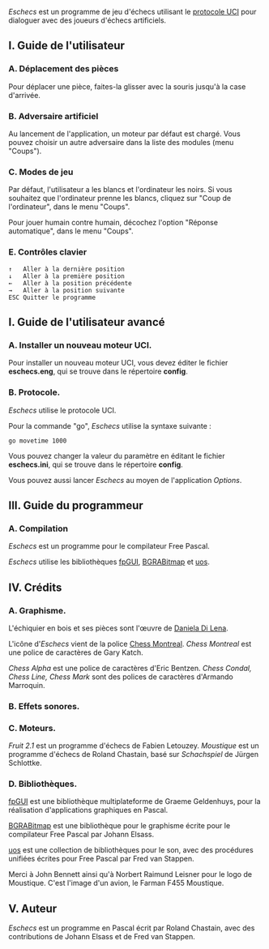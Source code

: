 
*Eschecs* est un programme de jeu d'échecs utilisant le [protocole UCI](http://www.shredderchess.com/chess-info/features/uci-universal-chess-interface.html) pour dialoguer avec des joueurs d'échecs artificiels.

## I. Guide de l'utilisateur

### A. Déplacement des pièces

Pour déplacer une pièce, faites-la glisser avec la souris jusqu'à la case d'arrivée.

### B. Adversaire artificiel

Au lancement de l'application, un moteur par défaut est chargé. Vous pouvez choisir un autre adversaire dans la liste des modules (menu "Coups").

### C. Modes de jeu

Par défaut, l'utilisateur a les blancs et l'ordinateur les noirs. Si vous souhaitez que l'ordinateur prenne les blancs, cliquez sur "Coup de l'ordinateur", dans le menu "Coups".

Pour jouer humain contre humain, décochez l'option "Réponse automatique", dans le menu "Coups".

### E. Contrôles clavier

    ↑   Aller à la dernière position
    ↓   Aller à la première position
    ←   Aller à la position précédente
    →   Aller à la position suivante
    ESC Quitter le programme

## I. Guide de l'utilisateur avancé

### A. Installer un nouveau moteur UCI.

Pour installer un nouveau moteur UCI, vous devez éditer le fichier **eschecs.eng**, qui se trouve dans le répertoire **config**.

### B. Protocole.

*Eschecs* utilise le protocole UCI.

Pour la commande "go", *Eschecs* utilise la syntaxe suivante :

    go movetime 1000

Vous pouvez changer la valeur du paramètre en éditant le fichier **eschecs.ini**, qui se trouve dans le répertoire **config**.

Vous pouvez aussi lancer *Eschecs* au moyen de l'application *Options*.

## III. Guide du programmeur

### A. Compilation

*Eschecs* est un programme pour le compilateur Free Pascal.

*Eschecs* utilise les bibliothèques [fpGUI][1], [BGRABitmap][2] et [uos][3].

## IV. Crédits

### A. Graphisme.

L'échiquier en bois et ses pièces sont l'œuvre de [Daniela Di Lena](https://dilena.de/chess-artwork-pieces-and-board-art-assets).

L'icône d'*Eschecs* vient de la police [Chess Montreal](http://alcor.concordia.ca/~gpkatch/montreal_font.html). *Chess Montreal* est une police de caractères de Gary Katch.

*Chess Alpha* est une police de caractères d'Eric Bentzen. *Chess Condal, Chess Line, Chess Mark* sont des polices de caractères d'Armando Marroquin.

### B. Effets sonores.


### C. Moteurs.

*Fruit 2.1* est un programme d'échecs de Fabien Letouzey. *Moustique* est un programme d'échecs de Roland Chastain, basé sur *Schachspiel* de Jürgen Schlottke.

### D. Bibliothèques.

[fpGUI](https://github.com/graemeg/fpGUI) est une bibliothèque multiplateforme de Graeme Geldenhuys, pour la réalisation d'applications graphiques en Pascal.

[BGRABitmap](https://github.com/bgrabitmap/bgrabitmap) est une bibliothèque pour le graphisme écrite pour le compilateur Free Pascal par Johann Elsass.

[uos](https://github.com/fredvs/uos) est une collection de bibliothèques pour le son, avec des procédures unifiées écrites pour Free Pascal par Fred van Stappen.

Merci à John Bennett ainsi qu'à Norbert Raimund Leisner pour le logo de Moustique. C'est l'image d'un avion, le Farman F455 Moustique.

## V. Auteur

*Eschecs* est un programme en Pascal écrit par Roland Chastain, avec des contributions de Johann Elsass et de Fred van Stappen.

[1]: https://github.com/graemeg/fpGUI 
[2]: https://github.com/bgrabitmap/bgrabitmap
[3]: https://github.com/fredvs/uos
[Fritz 1.0]: http://www.top-5000.nl/cp.htm
